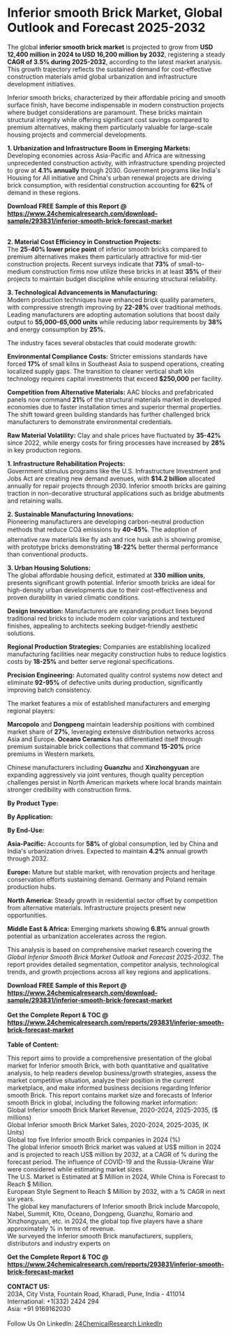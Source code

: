 <h1>Inferior smooth Brick Market, Global Outlook and Forecast 2025-2032</h1><p>The global <strong>inferior smooth brick market</strong> is projected to grow from <strong>USD 12,400 million in 2024 to USD 16,200 million by 2032</strong>, registering a steady <strong>CAGR of 3.5% during 2025-2032</strong>, according to the latest market analysis. This growth trajectory reflects the sustained demand for cost-effective construction materials amid global urbanization and infrastructure development initiatives.</p><p>Inferior smooth bricks, characterized by their affordable pricing and smooth surface finish, have become indispensable in modern construction projects where budget considerations are paramount. These bricks maintain structural integrity while offering significant cost savings compared to premium alternatives, making them particularly valuable for large-scale housing projects and commercial developments.</p><p><strong>1. Urbanization and Infrastructure Boom in Emerging Markets:</strong><br>
Developing economies across Asia-Pacific and Africa are witnessing unprecedented construction activity, with infrastructure spending projected to grow at <strong>4.1% annually</strong> through 2030. Government programs like India's Housing for All initiative and China's urban renewal projects are driving brick consumption, with residential construction accounting for <strong>62%</strong> of demand in these regions.</p><div><b>Download FREE Sample of this Report @ 
            <a href="https://www.24chemicalresearch.com/download-sample/293831/inferior-smooth-brick-forecast-market">
            https://www.24chemicalresearch.com/download-sample/293831/inferior-smooth-brick-forecast-market</a></b></div><br><p><strong>2. Material Cost Efficiency in Construction Projects:</strong><br>
The <strong>25-40% lower price point</strong> of inferior smooth bricks compared to premium alternatives makes them particularly attractive for mid-tier construction projects. Recent surveys indicate that <strong>73%</strong> of small-to-medium construction firms now utilize these bricks in at least <strong>35%</strong> of their projects to maintain budget discipline while ensuring structural reliability.</p><p><strong>3. Technological Advancements in Manufacturing:</strong><br>
Modern production techniques have enhanced brick quality parameters, with compressive strength improving by <strong>22-28%</strong> over traditional methods. Leading manufacturers are adopting automation solutions that boost daily output to <strong>55,000-65,000 units</strong> while reducing labor requirements by <strong>38%</strong> and energy consumption by <strong>25%</strong>.</p><p>The industry faces several obstacles that could moderate growth:</p><p><strong>Environmental Compliance Costs:</strong> Stricter emissions standards have forced <strong>17%</strong> of small kilns in Southeast Asia to suspend operations, creating localized supply gaps. The transition to cleaner vertical shaft kiln technology requires capital investments that exceed <strong>$250,000</strong> per facility.</p><p><strong>Competition from Alternative Materials:</strong> AAC blocks and prefabricated panels now command <strong>21%</strong> of the structural materials market in developed economies due to faster installation times and superior thermal properties. The shift toward green building standards has further challenged brick manufacturers to demonstrate environmental credentials.</p><p><strong>Raw Material Volatility:</strong> Clay and shale prices have fluctuated by <strong>35-42%</strong> since 2022, while energy costs for firing processes have increased by <strong>28%</strong> in key production regions.</p><p><strong>1. Infrastructure Rehabilitation Projects:</strong><br>
Government stimulus programs like the U.S. Infrastructure Investment and Jobs Act are creating new demand avenues, with <strong>$14.2 billion</strong> allocated annually for repair projects through 2030. Inferior smooth bricks are gaining traction in non-decorative structural applications such as bridge abutments and retaining walls.</p><p><strong>2. Sustainable Manufacturing Innovations:</strong><br>
Pioneering manufacturers are developing carbon-neutral production methods that reduce COâ emissions by <strong>40-45%</strong>. The adoption of alternative raw materials like fly ash and rice husk ash is showing promise, with prototype bricks demonstrating <strong>18-22%</strong> better thermal performance than conventional products.</p><p><strong>3. Urban Housing Solutions:</strong><br>
The global affordable housing deficit, estimated at <strong>330 million units</strong>, presents significant growth potential. Inferior smooth bricks are ideal for high-density urban developments due to their cost-effectiveness and proven durability in varied climatic conditions.</p><p><strong>Design Innovation:</strong> Manufacturers are expanding product lines beyond traditional red bricks to include modern color variations and textured finishes, appealing to architects seeking budget-friendly aesthetic solutions.</p><p><strong>Regional Production Strategies:</strong> Companies are establishing localized manufacturing facilities near megacity construction hubs to reduce logistics costs by <strong>18-25%</strong> and better serve regional specifications.</p><p><strong>Precision Engineering:</strong> Automated quality control systems now detect and eliminate <strong>92-95%</strong> of defective units during production, significantly improving batch consistency.</p><p>The market features a mix of established manufacturers and emerging regional players:</p><p><strong>Marcopolo</strong> and <strong>Dongpeng</strong> maintain leadership positions with combined market share of <strong>27%</strong>, leveraging extensive distribution networks across Asia and Europe. <strong>Oceano Ceramics</strong> has differentiated itself through premium sustainable brick collections that command <strong>15-20%</strong> price premiums in Western markets.</p><p>Chinese manufacturers including <strong>Guanzhu</strong> and <strong>Xinzhongyuan</strong> are expanding aggressively via joint ventures, though quality perception challenges persist in North American markets where local brands maintain stronger credibility with construction firms.</p><p><strong>By Product Type:</strong></p><p><strong>By Application:</strong></p><p><strong>By End-Use:</strong></p><p><strong>Asia-Pacific:</strong> Accounts for <strong>58%</strong> of global consumption, led by China and India's urbanization drives. Expected to maintain <strong>4.2%</strong> annual growth through 2032.</p><p><strong>Europe:</strong> Mature but stable market, with renovation projects and heritage conservation efforts sustaining demand. Germany and Poland remain production hubs.</p><p><strong>North America:</strong> Steady growth in residential sector offset by competition from alternative materials. Infrastructure projects present new opportunities.</p><p><strong>Middle East &amp; Africa:</strong> Emerging markets showing <strong>6.8%</strong> annual growth potential as urbanization accelerates across the region.</p><p>This analysis is based on comprehensive market research covering the <em>Global Inferior Smooth Brick Market Outlook and Forecast 2025-2032</em>. The report provides detailed segmentation, competitor analysis, technological trends, and growth projections across all key regions and applications.</p><div><b>Download FREE Sample of this Report @ 
            <a href="https://www.24chemicalresearch.com/download-sample/293831/inferior-smooth-brick-forecast-market">
            https://www.24chemicalresearch.com/download-sample/293831/inferior-smooth-brick-forecast-market</a></b></div><br><div><b>Get the Complete Report & TOC @ 
            <a href="https://www.24chemicalresearch.com/reports/293831/inferior-smooth-brick-forecast-market">
            https://www.24chemicalresearch.com/reports/293831/inferior-smooth-brick-forecast-market</a></b></div><br>
            <b>Table of Content:</b><p>This report aims to provide a comprehensive presentation of the global market for Inferior smooth Brick, with both quantitative and qualitative analysis, to help readers develop business/growth strategies, assess the market competitive situation, analyze their position in the current marketplace, and make informed business decisions regarding Inferior smooth Brick. This report contains market size and forecasts of Inferior smooth Brick in global, including the following market information:<br />
Global Inferior smooth Brick Market Revenue, 2020-2024, 2025-2035, ($ millions)<br />
Global Inferior smooth Brick Market Sales, 2020-2024, 2025-2035, (K Units)<br />
Global top five Inferior smooth Brick companies in 2024 (%)<br />
The global Inferior smooth Brick market was valued at US$ million in 2024 and is projected to reach US$ million by 2032, at a CAGR of % during the forecast period. The influence of COVID-19 and the Russia-Ukraine War were considered while estimating market sizes.<br />
The U.S. Market is Estimated at $ Million in 2024, While China is Forecast to Reach $ Million.<br />
European Style Segment to Reach $ Million by 2032, with a % CAGR in next six years.<br />
The global key manufacturers of Inferior smooth Brick include Marcopolo, Nabel, Summit, Kito, Oceano, Dongpeng, Guanzhu, Romario and Xinzhongyuan, etc. in 2024, the global top five players have a share approximately % in terms of revenue.<br />
We surveyed the Inferior smooth Brick manufacturers, suppliers, distributors and industry experts on</p><div><b>Get the Complete Report & TOC @ 
            <a href="https://www.24chemicalresearch.com/reports/293831/inferior-smooth-brick-forecast-market">
            https://www.24chemicalresearch.com/reports/293831/inferior-smooth-brick-forecast-market</a></b></div><br><b>CONTACT US:</b><br>
            203A, City Vista, Fountain Road, Kharadi, Pune, India - 411014<br>
            International: +1(332) 2424 294<br>
            Asia: +91 9169162030 <br><br>
            Follow Us On LinkedIn: <a href="https://www.linkedin.com/company/24chemicalresearch/">24ChemicalResearch LinkedIn</a>